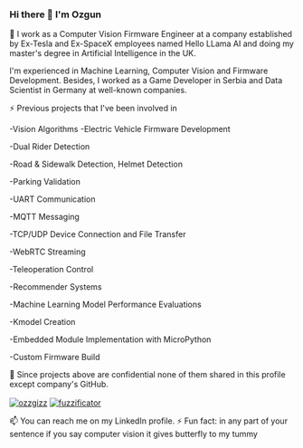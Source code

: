 ### Hi there 👋 I'm Ozgun

🔭 I work as a Computer Vision Firmware Engineer at a company established by Ex-Tesla and Ex-SpaceX employees named Hello LLama AI and doing my master's degree in Artificial Intelligence in the UK.

I'm experienced in Machine Learning, Computer Vision and Firmware Development. Besides, I worked as a Game Developer in Serbia and Data Scientist in Germany at well-known companies.

⚡ Previous projects that I've been involved in

-Vision Algorithms
-Electric Vehicle Firmware Development

-Dual Rider Detection

-Road & Sidewalk Detection, Helmet Detection

-Parking Validation

-UART Communication

-MQTT Messaging

-TCP/UDP Device Connection and File Transfer

-WebRTC Streaming

-Teleoperation Control

-Recommender Systems

-Machine Learning Model Performance Evaluations

-Kmodel Creation

-Embedded Module Implementation with MicroPython

-Custom Firmware Build

💬 Since projects above are confidential none of them shared in this profile except company's GitHub.

<p align="center">
 
<a href="https://www.linkedin.com/in/ozzgizz/" target="blank"><img align="center" src="https://img.shields.io/badge/-LinkedIn-039BE5?style=for-the-badge&logo=Linkedin&logoColor=white&link=https://www.linkedin.com/in/ozzgizz/" alt="ozzgizz"/></a>
<a href="https://twitter.com/fuzzificator" target="blank"><img align="center" src="https://img.shields.io/badge/-Twitter-A7C0FF?style=for-the-badge&logo=Twitter&logoColor=white&link=https://twitter.com/fuzzificator" alt="fuzzificator"/></a>

</p>

📫 You can reach me on my LinkedIn profile.
⚡ Fun fact: in any part of your sentence if you say computer vision it gives butterfly to my tummy 
<!--
**ozgunceng/ozgunceng** is a ✨ _special_ ✨ repository because its `README.md` (this file) appears on your GitHub profile.

Here are some ideas to get you started:

- 🔭 I’m currently working on ...
- 🌱 I’m currently learning ...
- 👯 I’m looking to collaborate on ...
- 🤔 I’m looking for help with ...
- 💬 Ask me about ...
- 📫 How to reach me: ...
- 😄 Pronouns: ...
- ⚡ Fun fact: ...
-->
